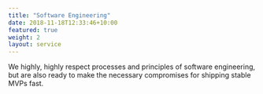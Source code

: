 ```yaml
---
title: "Software Engineering"
date: 2018-11-18T12:33:46+10:00
featured: true
weight: 2
layout: service
---
```



We highly, highly respect processes and principles of software engineering, but are also ready to make the necessary compromises for shipping stable MVPs fast.
